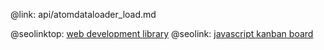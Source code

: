@link: api/atomdataloader_load.md

@seolinktop: [web development library](https://webix.com)
@seolink: [javascript kanban board](https://webix.com/kanban/)